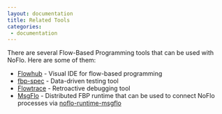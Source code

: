 ```yaml
---
layout: documentation
title: Related Tools
categories:
 - documentation
---
```

There are several Flow-Based Programming tools that can be used with NoFlo. Here are some of them:

* [Flowhub](https://flowhub.io) - Visual IDE for flow-based programming
* [fbp-spec](https://github.com/flowbased/fbp-spec) - Data-driven testing tool
* [Flowtrace](https://github.com/flowbased/flowtrace) - Retroactive debugging tool
* [MsgFlo](https://github.com/msgflo/msgflo) - Distributed FBP runtime that can be used to connect NoFlo processes via [noflo-runtime-msgflo](https://github.com/noflo/noflo-runtime-msgflo)
